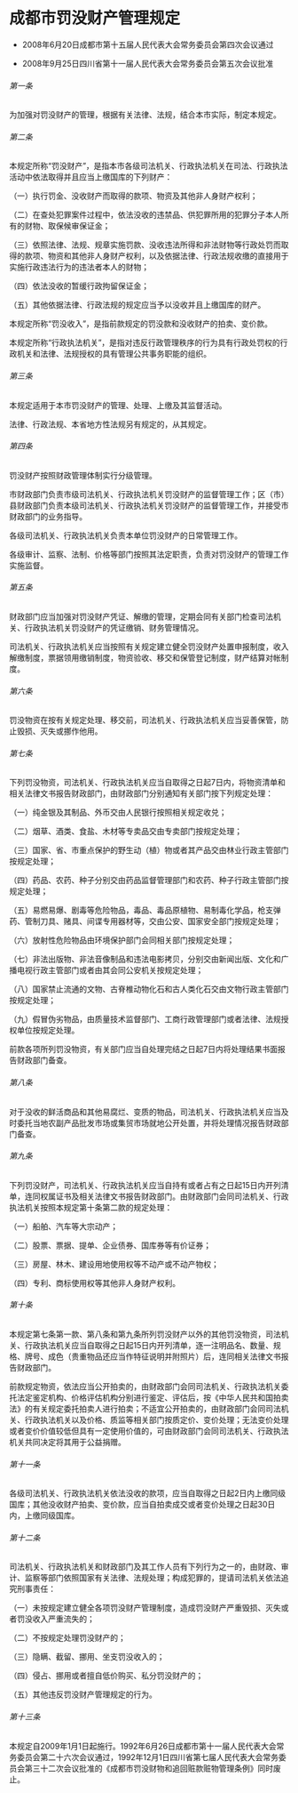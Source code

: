 # 成都市罚没财产管理规定

- 2008年6月20日成都市第十五届人民代表大会常务委员会第四次会议通过

- 2008年9月25日四川省第十一届人民代表大会常务委员会第五次会议批准

<!-- INFO END -->

###### 第一条

为加强对罚没财产的管理，根据有关法律、法规，结合本市实际，制定本规定。

###### 第二条

本规定所称“罚没财产”，是指本市各级司法机关、行政执法机关在司法、行政执法活动中依法取得并且应当上缴国库的下列财产：

（一）执行罚金、没收财产而取得的款项、物资及其他非人身财产权利；

（二）在查处犯罪案件过程中，依法没收的违禁品、供犯罪所用的犯罪分子本人所有的财物、取保候审保证金；

（三）依照法律、法规、规章实施罚款、没收违法所得和非法财物等行政处罚而取得的款项、物资和其他非人身财产权利，以及依据法律、行政法规收缴的直接用于实施行政违法行为的违法者本人的财物；

（四）依法没收的暂缓行政拘留保证金；

（五）其他依据法律、行政法规的规定应当予以没收并且上缴国库的财产。

本规定所称“罚没收入”，是指前款规定的罚没款和没收财产的拍卖、变价款。

本规定所称“行政执法机关”，是指对违反行政管理秩序的行为具有行政处罚权的行政机关和法律、法规授权的具有管理公共事务职能的组织。

###### 第三条

本规定适用于本市罚没财产的管理、处理、上缴及其监督活动。

法律、行政法规、本省地方性法规另有规定的，从其规定。

###### 第四条

罚没财产按照财政管理体制实行分级管理。

市财政部门负责市级司法机关、行政执法机关罚没财产的监督管理工作；区（市）县财政部门负责本级司法机关、行政执法机关罚没财产的监督管理工作，并接受市财政部门的业务指导。

各级司法机关、行政执法机关负责本单位罚没财产的日常管理工作。

各级审计、监察、法制、价格等部门按照其法定职责，负责对罚没财产的管理工作实施监督。

###### 第五条

财政部门应当加强对罚没财产凭证、解缴的管理，定期会同有关部门检查司法机关、行政执法机关罚没财产的凭证缴销、财务管理情况。

司法机关、行政执法机关应当按照有关规定建立健全罚没财产处置申报制度，收入解缴制度，票据领用缴销制度，物资验收、移交和保管登记制度，财产结算对帐制度。

###### 第六条

罚没物资在按有关规定处理、移交前，司法机关、行政执法机关应当妥善保管，防止毁损、灭失或挪作他用。

###### 第七条

下列罚没物资，司法机关、行政执法机关应当自取得之日起7日内，将物资清单和相关法律文书报告财政部门，由财政部门分别通知有关部门按下列规定处理：

（一）纯金银及其制品、外币交由人民银行按照相关规定收兑；

（二）烟草、酒类、食盐、木材等专卖品交由专卖部门按规定处理；

（三）国家、省、市重点保护的野生动（植）物或者其产品交由林业行政主管部门按规定处理；

（四）药品、农药、种子分别交由药品监督管理部门和农药、种子行政主管部门按规定处理；

（五）易燃易爆、剧毒等危险物品，毒品、毒品原植物、易制毒化学品，枪支弹药、管制刀具、赌具、间谍专用器材等，交由公安、国家安全部门按规定处理；

（六）放射性危险物品由环境保护部门会同相关部门按规定处理；

（七）非法出版物、非法音像制品和违法电影拷贝，分别交由新闻出版、文化和广播电视行政主管部门或者由其会同公安机关按规定处理；

（八）国家禁止流通的文物、古脊椎动物化石和古人类化石交由文物行政主管部门按规定处理；

（九）假冒伪劣物品，由质量技术监督部门、工商行政管理部门或者法律、法规授权单位按规定处理。

前款各项所列罚没物资，有关部门应当自处理完结之日起7日内将处理结果书面报告财政部门备查。

###### 第八条

对于没收的鲜活商品和其他易腐烂、变质的物品，司法机关、行政执法机关应当及时委托当地农副产品批发市场或集贸市场就地公开处置，并将处理情况报告财政部门备查。

###### 第九条

下列罚没财产，司法机关、行政执法机关应当自持有或者占有之日起15日内开列清单，连同权属证书及相关法律文书报告财政部门。由财政部门会同司法机关、行政执法机关按照本规定第十条第二款的规定处理：

（一）船舶、汽车等大宗动产；

（二）股票、票据、提单、企业债券、国库券等有价证券；

（三）房屋、林木、建设用地使用权等不动产或不动产物权；

（四）专利、商标使用权等其他非人身财产权利。

###### 第十条

本规定第七条第一款、第八条和第九条所列罚没财产以外的其他罚没物资，司法机关、行政执法机关应当自取得之日起15日内开列清单，逐一注明品名、数量、规格、牌号、成色（贵重物品还应当作特征说明并附照片）后，连同相关法律文书报告财政部门。

前款规定物资，依法应当公开拍卖的，由财政部门会同司法机关、行政执法机关委托法定鉴定机构、价格评估机构分别进行鉴定、评估后，按《中华人民共和国拍卖法》的有关规定委托拍卖人进行拍卖；不适宜公开拍卖的，由财政部门会同司法机关、行政执法机关以及价格、质监等相关部门按质定价、变价处理；无法变价处理或者变价价值较低但具有一定使用价值的，可由财政部门会同司法机关、行政执法机关共同决定将其用于公益捐赠。

###### 第十一条

各级司法机关、行政执法机关依法没收的款项，应当自取得之日起2日内上缴同级国库；其他没收财产拍卖、变价款，应当自拍卖成交或者变价处理之日起30日内，上缴同级国库。

###### 第十二条

司法机关、行政执法机关和财政部门及其工作人员有下列行为之一的，由财政、审计、监察等部门依照国家有关法律、法规处理；构成犯罪的，提请司法机关依法追究刑事责任：

（一）未按规定建立健全各项罚没财产管理制度，造成罚没财产严重毁损、灭失或者罚没收入严重流失的；

（二）不按规定处理罚没财产的；

（三）隐瞒、截留、挪用、坐支罚没收入的；

（四）侵占、挪用或者擅自低价购买、私分罚没财产的；

（五）其他违反罚没财产管理规定的行为。

###### 第十三条

本规定自2009年1月1日起施行。1992年6月26日成都市第十一届人民代表大会常务委员会第二十六次会议通过，1992年12月1日四川省第七届人民代表大会常务委员会第三十二次会议批准的《成都市罚没财物和追回赃款赃物管理条例》同时废止。
